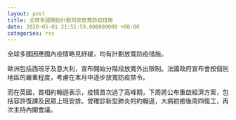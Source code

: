 ```yaml
---
layout: post
title: 全球多國開始計劃局部放寬防疫措施
date: 2020-05-01 21:51:59.000000000 +08:00
categories: rss
---
```


全球多國因應國內疫情略見紓緩，均有計劃放寬防疫措施。

歐洲包括西班牙及意大利，宣布開始分階段放寬外出限制。法國政府宣布會按個別地區的嚴重程度，考慮在本月中逐步放寬防疫禁令。

而在英國，首相約翰遜表示，疫情首次過了高峰期，下周將公布重啟經濟方案，包括容許復課及民眾上班安排。曾確診新型肺炎的約翰遜，大病初癒後周四復工，再次主持內閣會議。
